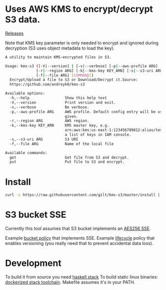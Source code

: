 # Uses AWS KMS to encrypt/decrypt S3 data.

[Releases](https://github.com/andreyk0/kms-s3/releases)

Note that KMS key parameter is only needed to encrypt and ignored
during decryption (S3 uses object metadata to load the key).

```bash
A utility to maintain KMS-encrypted files in S3.

Usage: kms-s3 ([-V|--version] | [-v|--verbose] [-p|--aws-profile ARG]
              [-r|--region ARG] [-k|--kms-key KEY_ARN] [-s|--s3-uri ARG]
              [-f|--file ARG] [COMMAND])
  Encrypt/Upload a file to S3 or Download/Decrypt it.Source:
  https://github.com/andreyk0/kms-s3

Available options:
  -h,--help                Show this help text
  -V,--version             Print version and exit.
  -v,--verbose             Be verbose.
  -p,--aws-profile ARG     AWS profile. Default config entry will be used if not
                           given.
  -r,--region ARG          AWS region.
  -k,--kms-key KEY_ARN     KMS master key, e.g.
                           arn:aws:kms:us-east-1:123456789012:alias/testkey, see
                           a list of keys in IAM console.
  -s,--s3-uri ARG          S3 URI
  -f,--file ARG            Name of the local file

Available commands:
  get                      Get file from S3 and decrypt.
  put                      Put file to S3 and encrypt.
```

# Install

```bash
curl -L https://raw.githubusercontent.com/gilt/kms-s3/master/install | /bin/bash
```


# S3 bucket SSE

Currently this tool assumes that S3 bucket implements an [AES256 SSE](https://aws.amazon.com/blogs/security/how-to-prevent-uploads-of-unencrypted-objects-to-amazon-s3/).

Example [bucket policy](eg-bucket-policy.json) that implements SSE.
Example [lifecycle](eg-bucket-lifecycle.json) policy that enables versioning (you really need that to prevent accidental data loss).


# Development

To build it from source you need [haskell stack](https://docs.haskellstack.org/en/stable/README/)
To build static linux binaries: [dockerized stack toolchain](https://github.com/andreyk0/docker-haskell-platform-alpine).
Makefile assumes it's in your PATH.

